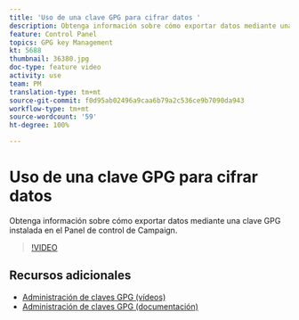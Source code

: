 ```yaml
---
title: 'Uso de una clave GPG para cifrar datos '
description: Obtenga información sobre cómo exportar datos mediante una clave GPG instalada en el Panel de control de Campaign.
feature: Control Panel
topics: GPG key Management
kt: 5688
thumbnail: 36380.jpg
doc-type: feature video
activity: use
team: PM
translation-type: tm+mt
source-git-commit: f0d95ab02496a9caa6b79a2c536ce9b7090da943
workflow-type: tm+mt
source-wordcount: '59'
ht-degree: 100%

---
```



# Uso de una clave GPG para cifrar datos

Obtenga información sobre cómo exportar datos mediante una clave GPG instalada en el Panel de control de Campaign.

>[!VIDEO](https://video.tv.adobe.com/v/36380?quality=12)

## Recursos adicionales

* [Administración de claves GPG (vídeos)](./gpg-key-management-overview.md)
* [Administración de claves GPG (documentación)](https://docs.adobe.com/content/help/es-ES/control-panel/using/instances-settings/gpg-keys-management.html)
